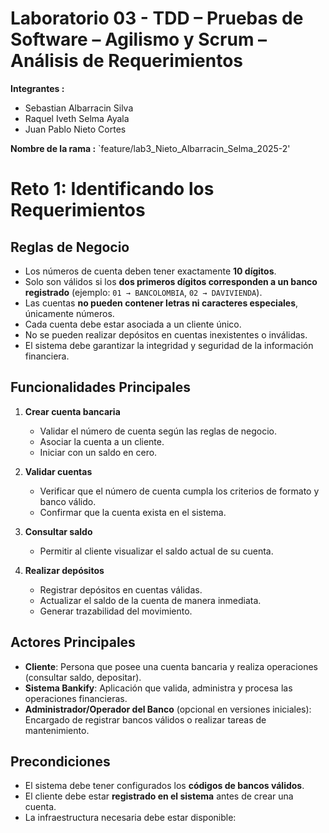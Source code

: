 

# Laboratorio 03 - TDD – Pruebas de Software – Agilismo y Scrum – Análisis de Requerimientos

**Integrantes :**
- Sebastian Albarracin Silva
- Raquel Iveth Selma Ayala
- Juan Pablo Nieto Cortes

**Nombre de la rama :**
`feature/lab3_Nieto_Albarracin_Selma_2025-2'

# Reto 1: Identificando los Requerimientos

## Reglas de Negocio
- Los números de cuenta deben tener exactamente **10 dígitos**.
- Solo son válidos si los **dos primeros dígitos corresponden a un banco registrado** (ejemplo: `01 → BANCOLOMBIA`, `02 → DAVIVIENDA`).
- Las cuentas **no pueden contener letras ni caracteres especiales**, únicamente números.
- Cada cuenta debe estar asociada a un cliente único.
- No se pueden realizar depósitos en cuentas inexistentes o inválidas.
- El sistema debe garantizar la integridad y seguridad de la información financiera.

## Funcionalidades Principales
1. **Crear cuenta bancaria**
    - Validar el número de cuenta según las reglas de negocio.
    - Asociar la cuenta a un cliente.
    - Iniciar con un saldo en cero.

2. **Validar cuentas**
    - Verificar que el número de cuenta cumpla los criterios de formato y banco válido.
    - Confirmar que la cuenta exista en el sistema.

3. **Consultar saldo**
    - Permitir al cliente visualizar el saldo actual de su cuenta.

4. **Realizar depósitos**
    - Registrar depósitos en cuentas válidas.
    - Actualizar el saldo de la cuenta de manera inmediata.
    - Generar trazabilidad del movimiento.

## Actores Principales
- **Cliente**: Persona que posee una cuenta bancaria y realiza operaciones (consultar saldo, depositar).
- **Sistema Bankify**: Aplicación que valida, administra y procesa las operaciones financieras.
- **Administrador/Operador del Banco** (opcional en versiones iniciales): Encargado de registrar bancos válidos o realizar tareas de mantenimiento.

## Precondiciones
- El sistema debe tener configurados los **códigos de bancos válidos**.
- El cliente debe estar **registrado en el sistema** antes de crear una cuenta.
- La infraestructura necesaria debe estar disponible:
 


